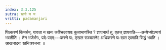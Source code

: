 ```yaml
---
index: 3.3.125
sutra: खनो घ च
vritti: padamanjari
---
```


 घित्करणं किमर्थम्, यावता न खनः कश्चिदवयवः कुत्वभागस्ति ? ज्ञापनार्थं तु, एतज् ज्ञापयति---अन्येभ्योऽप्ययं भवतीति । तेन भजेर्भगः, पदेः पदम्---करणे घः, ठ्खल सञ्चलनेऽ अधिकरणे घः खल एवमादि सिद्धं भवति । आखनादयः खनित्रवचनाः ॥